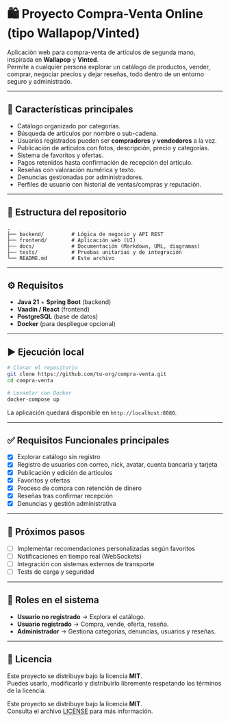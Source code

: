 # 🛍️ Proyecto Compra-Venta Online (tipo Wallapop/Vinted)

Aplicación web para compra-venta de artículos de segunda mano, inspirada en **Wallapop** y **Vinted**.  
Permite a cualquier persona explorar un catálogo de productos, vender, comprar, negociar precios y dejar reseñas, todo dentro de un entorno seguro y administrado.

---

## 🚀 Características principales
- Catálogo organizado por categorías.
- Búsqueda de artículos por nombre o sub-cadena.
- Usuarios registrados pueden ser **compradores** y **vendedores** a la vez.
- Publicación de artículos con fotos, descripción, precio y categorías.
- Sistema de favoritos y ofertas.
- Pagos retenidos hasta confirmación de recepción del artículo.
- Reseñas con valoración numérica y texto.
- Denuncias gestionadas por administradores.
- Perfiles de usuario con historial de ventas/compras y reputación.

---

## 📂 Estructura del repositorio

```plaintext
.
├── backend/         # Lógica de negocio y API REST
├── frontend/        # Aplicación web (UI)
├── docs/            # Documentación (Markdown, UML, diagramas)
├── tests/           # Pruebas unitarias y de integración
└── README.md        # Este archivo
```

---

## ⚙️ Requisitos
- **Java 21** + **Spring Boot** (backend)
- **Vaadin / React** (frontend)
- **PostgreSQL** (base de datos)
- **Docker** (para despliegue opcional)

---

## ▶️ Ejecución local

```bash
# Clonar el repositorio
git clone https://github.com/tu-org/compra-venta.git
cd compra-venta

# Levantar con Docker
docker-compose up
```

La aplicación quedará disponible en `http://localhost:8080`.

---

## ✅ Requisitos Funcionales principales

- [x] Explorar catálogo sin registro
- [x] Registro de usuarios con correo, nick, avatar, cuenta bancaria y tarjeta
- [x] Publicación y edición de artículos
- [x] Favoritos y ofertas
- [x] Proceso de compra con retención de dinero
- [x] Reseñas tras confirmar recepción
- [x] Denuncias y gestión administrativa

---

## 🧩 Próximos pasos
- [ ] Implementar recomendaciones personalizadas según favoritos
- [ ] Notificaciones en tiempo real (WebSockets)
- [ ] Integración con sistemas externos de transporte
- [ ] Tests de carga y seguridad

---

## 👥 Roles en el sistema
- **Usuario no registrado** → Explora el catálogo.
- **Usuario registrado** → Compra, vende, oferta, reseña.
- **Administrador** → Gestiona categorías, denuncias, usuarios y reseñas.

---

## 📜 Licencia
Este proyecto se distribuye bajo la licencia **MIT**.  
Puedes usarlo, modificarlo y distribuirlo libremente respetando los términos de la licencia.

Este proyecto se distribuye bajo la licencia **MIT**.  
Consulta el archivo [LICENSE](LICENSE) para más información.

